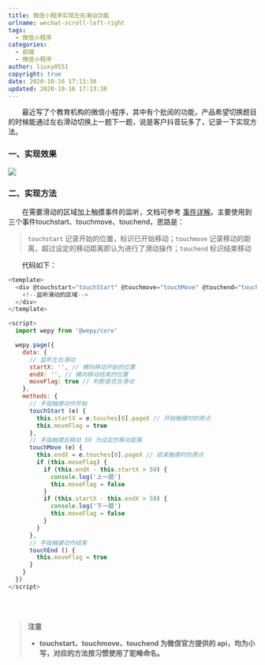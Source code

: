 ```yaml
---
title: 微信小程序实现左右滑动功能
urlname: wechat-scroll-left-right
tags:
  - 微信小程序
categories:
  - 前端
  - 微信小程序
author: liuxy0551
copyright: true
date: 2020-10-16 17:13:38
updated: 2020-10-16 17:13:38
---
```



&emsp;&emsp;最近写了个教育机构的微信小程序，其中有个批阅的功能，产品希望切换题目的时候能通过左右滑动切换上一题下一题，说是客户抖音玩多了，记录一下实现方法。

<!--more-->



### 一、实现效果

![](https://liuxianyu.cn/image-hosting/posts/wechat-scroll-left-right/1.gif)


### 二、实现方法

&emsp;&emsp;在需要滑动的区域加上触摸事件的监听，文档可参考 <a href="https://developers.weixin.qq.com/miniprogram/dev/framework/view/wxml/event.html#%E4%BA%8B%E4%BB%B6%E8%AF%A6%E8%A7%A3" target="_black">事件详解</a>。主要使用到三个事件touchstart、touchmove、touchend，思路是：

> `touchstart` 记录开始的位置，标识已开始移动；`touchmove` 记录移动的距离，超过设定的移动距离即认为进行了滑动操作；`touchend` 标识结束移动

&emsp;&emsp;代码如下：

``` javascript
<template>
  <div @touchstart="touchStart" @touchmove="touchMove" @touchend="touchEnd">
    <!--监听滑动的区域-->
  </div>
</template>

<script>
  import wepy from '@wepy/core'

  wepy.page({
    data: {
      // 监听左右滑动
      startX: '', // 横向移动开始的位置
      endX: '', // 横向移动结束的位置
      moveFlag: true // 判断是否在滑动
    },
    methods: {
      // 手指触摸动作开始
      touchStart (e) {
        this.startX = e.touches[0].pageX // 开始触摸时的原点
        this.moveFlag = true
      },
      // 手指触摸后移动 50 为设定的移动距离
      touchMove (e) {
        this.endX = e.touches[0].pageX // 结束触摸时的原点
        if (this.moveFlag) {
          if (this.endX - this.startX > 50) {
            console.log('上一题')
            this.moveFlag = false
          }
          if (this.startX - this.endX > 50) {
            console.log('下一题')
            this.moveFlag = false
          }
        }
      },
      // 手指触摸动作结束
      touchEnd () {
        this.moveFlag = true
      }
    }
  })
</script>
```


<br><br>

>**注意**
>* **touchstart、touchmove、touchend 为微信官方提供的 api，均为小写，对应的方法按习惯使用了驼峰命名。**


